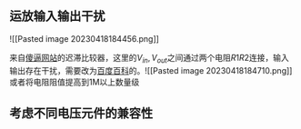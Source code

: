 ## 运放输入输出干扰
![[Pasted image 20230418184456.png]]

来自[傻逼网站](https://www.elecfans.com/tools/chizhibijiaoqi.html)的迟滞比较器，这里的$V_{in},V_{out}$之间通过两个电阻$R1R2$连接，输入输出存在干扰，需要改为[百度百科](https://baike.baidu.com/item/%E8%BF%9F%E6%BB%9E%E6%AF%94%E8%BE%83%E5%99%A8/5120783)的。![[Pasted image 20230418184710.png]]
或者将电阻阻值提高到1M以上数量级

## 考虑不同电压元件的兼容性

